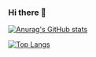 ### Hi there 👋

[![Anurag's GitHub stats](https://github-readme-stats.vercel.app/api?username=kargolek&show_icons=true&theme=onedark)](https://github.com/kargolek/github-readme-stats)

[![Top Langs](https://github-readme-stats.vercel.app/api/top-langs/?username=kargolek&layout=compact&theme=onedark)](https://github.com/kargolek/github-readme-stats)
